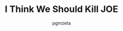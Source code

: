 ---
media: "images/rounds/round_4_2/we_should_kill_joe.png"
media_type: image
title: I Think We Should Kill JOE
author: pgmzeta
desc: As the remaining NT colonists wait to be evacuated to JOE's asteroid, some consider putting an end to the deceitful guardbuddy.
---
